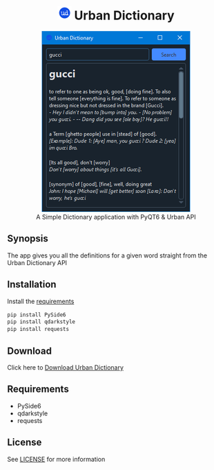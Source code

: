 
<h1 align='center'> <img width=32 src='icon.png'> Urban Dictionary</h1>
<p align='center'>
    <img src='../../_img/urban_dictionary.PNG'><br>
    A Simple Dictionary application with PyQT6 & Urban API
</p>

## Synopsis

The app gives you all the definitions for a given word straight from the Urban Dictionary API 

## Installation

Install the [requirements](#requirements)
```bash
pip install PySide6
pip install qdarkstyle
pip install requests
```

## Download

Click here to [Download Urban Dictionary](https://downgit.github.io/#/home?url=https://github.com/besnoi/pyapps/tree/main/src/Urban%20Dictionary)

## Requirements
- PySide6
- qdarkstyle
- requests

## License

See [LICENSE](https://github.com/besnoi/pyApps/blob/main/LICENSE) for more information
